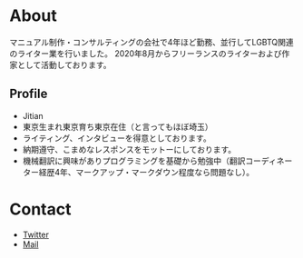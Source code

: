# About
マニュアル制作・コンサルティングの会社で4年ほど勤務、並行してLGBTQ関連のライター業を行いました。
2020年8月からフリーランスのライターおよび作家として活動しております。

## Profile
- Jitian
- 東京生まれ東京育ち東京在住（と言ってもほぼ埼玉）
- ライティング、インタビューを得意としております。
- 納期遵守、こまめなレスポンスをモットーにしております。
- 機械翻訳に興味がありプログラミングを基礎から勉強中（翻訳コーディネーター経歴4年、マークアップ・マークダウン程度なら問題なし）。

# Contact
- [Twitter](https://twitter.com/jitian_queer)
- [Mail](mailto:jitian.queer@gmail.com)
